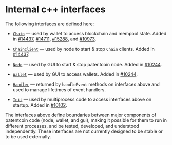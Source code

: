 # Internal c++ interfaces

The following interfaces are defined here:

* [`Chain`](chain.h) — used by wallet to access blockchain and mempool state. Added in [#14437](https://github.com/patentcoin/patentcoin/pull/14437), [#14711](https://github.com/patentcoin/patentcoin/pull/14711), [#15288](https://github.com/patentcoin/patentcoin/pull/15288), and [#10973](https://github.com/patentcoin/patentcoin/pull/10973).

* [`ChainClient`](chain.h) — used by node to start & stop `Chain` clients. Added in [#14437](https://github.com/patentcoin/patentcoin/pull/14437).

* [`Node`](node.h) — used by GUI to start & stop patentcoin node. Added in [#10244](https://github.com/patentcoin/patentcoin/pull/10244).

* [`Wallet`](wallet.h) — used by GUI to access wallets. Added in [#10244](https://github.com/patentcoin/patentcoin/pull/10244).

* [`Handler`](handler.h) — returned by `handleEvent` methods on interfaces above and used to manage lifetimes of event handlers.

* [`Init`](init.h) — used by multiprocess code to access interfaces above on startup. Added in [#10102](https://github.com/patentcoin/patentcoin/pull/10102).

The interfaces above define boundaries between major components of patentcoin code (node, wallet, and gui), making it possible for them to run in different processes, and be tested, developed, and understood independently. These interfaces are not currently designed to be stable or to be used externally.
